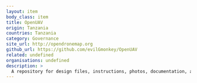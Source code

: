 ```yaml
---
layout: item
body_class: item
title: OpenUAV
origin: Tanzania
countries: Tanzania
category: Governance
site_url: http://opendronemap.org
github_url: https://github.com/evilGmonkey/OpenUAV
related: undefined
organisations: undefined
description: >
  A repository for design files, instructions, photos, documentation, and everything else needed for people wishing to build and operate UAV (drone) in a low-income, resource-poor environments.
---
```

